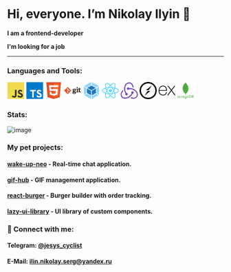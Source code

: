 <h1>Hi, everyone. I’m Nikolay Ilyin 👋</h1>

<div>
  <p><b>I am a frontend-developer</b></p>
  <p><b>I'm looking for a job</b></p>
</div>

___

### Languages and Tools:
<div>
  <img src="https://github.com/devicons/devicon/blob/master/icons/javascript/javascript-original.svg" title="JavaScript" alt="JavaScript" width="40"/>
  <img src="https://github.com/devicons/devicon/blob/master/icons/typescript/typescript-original.svg" title="TypeScript" alt="TypeScript" width="40" 
  <img src="https://github.com/devicons/devicon/blob/master/icons/css3/css3-plain-wordmark.svg"  title="CSS3" alt="CSS" width="40" height="40"/>
  <img src="https://github.com/devicons/devicon/blob/master/icons/html5/html5-original.svg" title="HTML5" alt="HTML" width="40" height="40"/>
  <img src="https://github.com/devicons/devicon/blob/master/icons/git/git-original-wordmark.svg" title="Git" **alt="Git" width="40" height="40"/>
  <img src="https://github.com/devicons/devicon/blob/master/icons/webpack/webpack-original.svg" title="Webpack width="40" height="40"/>
  <img src="https://github.com/devicons/devicon/blob/master/icons/react/react-original.svg" title="React width="40" height="40"/>
  <img src="https://github.com/devicons/devicon/blob/master/icons/redux/redux-original.svg" title="Reduxt width="40" height="40"/>
    <img src="https://github.com/devicons/devicon/blob/master/icons/socketio/socketio-original.svg" title="Reduxt width="40" height="40"/>
      <img src="https://github.com/devicons/devicon/blob/master/icons/express/express-original.svg" title="Reduxt width="40" height="40"/>
      <img src="https://github.com/devicons/devicon/blob/master/icons/mongodb/mongodb-plain-wordmark.svg" title="Reduxt width="40" height="40"/>
</div>

### Stats:                                                                                                                                                                                                                                        
![image](https://www.codewars.com/users/jesyscyclist/badges/small)
                                                                                                                                
### My pet projects:
<h4>
   <a href=https://github.com/jesyscyclist/wake-up-neo>wake-up-neo</a>
    - Real-time chat application.
</h4> 
<h4>
   <a href=https://github.com/jesyscyclist/gif-hub>gif-hub</a>
    - GIF management application.
</h4>  
<h4>
   <a href=https://github.com/jesyscyclist/react-burger>react-burger</a>
    - Burger builder with order tracking.
</h4>
<h4>
   <a href=https://github.com/jesyscyclist/lazy-ui-library/pkgs/npm/lazy-ui-library>lazy-ui-library</a>
    - UI library of custom components.
</h4>  

                                                                                                                                
<div>
  <h3>🤝 Connect with me:</h3>
  <h4>Telegram: <a href=https://t.me/jesys_cyclist>@jesys_cyclist</a></h4>                                                                                                           
  <h4>E-Mail: <a href="mailto:ilin.nikolay.serg@yandex.ru">ilin.nikolay.serg@yandex.ru</a></h4>                                                                                                       
 </div>
<!---
--->

